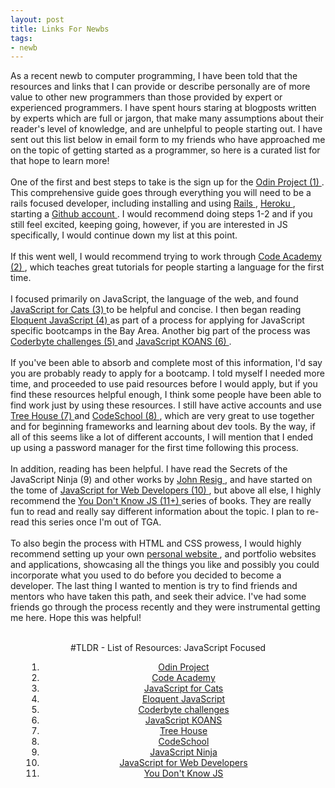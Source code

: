 ```yaml
---
layout: post
title: Links For Newbs
tags:
- newb
---
```

As a recent newb to computer programming, I have been told that the resources and links that I can provide or describe personally are of more value to other new programmers than those provided by expert or experienced programmers. I have spent hours staring at blogposts written by experts which are full or jargon, that make many assumptions about their reader's level of knowledge, and are unhelpful to people starting out. I have sent out this list below in email form to my friends who have approached me on the topic of getting started as a programmer, so here is a curated list for that hope to learn more!<br /> <br /> One of the first and best steps to take is the sign up for the <a href="http://www.theodinproject.com/" target="_blank"> Odin Project (1) </a>. This comprehensive guide goes through everything you will need to be a rails focused developer, including installing and using <a href="http://rubyonrails.org/" target="_blank"> Rails </a>, <a href="https://www.heroku.com/" target="_blank"> Heroku </a>, starting a <a href="https://github.com/" target="_blank"> Github account </a>. I would recommend doing steps 1-2 and if you still feel excited, keeping going, however, if you are interested in JS specifically, I would continue down my list at this point. <br /> <br /> If this went well, I would recommend trying to work through <a href="http://www.codecademy.com/" target="_blank"> Code Academy (2) </a>, which teaches great tutorials for people starting a language for the first time. <br /> <br /> I focused primarily on JavaScript, the language of the web, and found <a href="http://jsforcats.com/" target="_blank"> JavaScript for Cats (3) </a> to be helpful and concise. I then began reading <a href="http://eloquentjavascript.net/" target="_blank"> Eloquent JavaScript (4) </a> as part of a process for applying for JavaScript specific bootcamps in the Bay Area. Another big part of the process was <a href="http://coderbyte.com/" target="_blank"> Coderbyte challenges (5) </a> and <a href="http://www.davidlaing.com/2010/07/19/learning-functional-javascript-through-koans/" target="_blank"> JavaScript KOANS (6) </a>. <br /> <br /> If you've been able to absorb and complete most of this information, I'd say you are probably ready to apply for a bootcamp. I told myself I needed more time, and proceeded to use paid resources before I would apply, but if you find these resources helpful enough, I think some people have been able to find work just by using these resources. I still have active accounts and use <a href="https://teamtreehouse.com" target="_blank"> Tree House (7) </a> and <a href="https://www.codeschool.com/" target="_blank"> CodeSchool (8) </a>, which are very great to use together and for beginning frameworks and learning about dev tools. By the way, if all of this seems like a lot of different accounts, I will mention that I ended up using a password manager for the first time following this process. <br /> <br /> In addition, reading has been helpful. I have read the Secrets of the JavaScript Ninja (9) and other works by <a href="http://ejohn.org/apps/learn/" target="_blank"> John Resig </a>, and have started on the tome of <a href="http://m.friendfeed-media.com/95a8434720c64a63e96ff8c4364fb595d9e98c36" target="_blank"> JavaScript for Web Developers (10) </a>, but above all else, I highly recommend the <a href="https://github.com/getify/You-Dont-Know-JS" target="_blank"> You Don't Know JS (11+) </a> series of books. They are really fun to read and really say different information about the topic. I plan to re-read this series once I'm out of TGA. <br /> <br/> To also begin the process with HTML and CSS prowess, I would highly recommend setting up your own <a href="http://chrissalam.com" target="_blank"> personal website </a>, and portfolio websites and applications, showcasing all the things you like and possibly you could incorporate what you used to do before you decided to become a developer. The last thing I wanted to mention is try to find friends and mentors who have taken this path, and seek their advice. I've had some friends go through the process recently and they were instrumental getting me here. Hope this was helpful! <br /><br /><center> #TLDR - List of Resources: JavaScript Focused<ol style="padding-left: 50px;"><li><a href="http://www.theodinproject.com/" target="_blank">Odin Project</a></li><li><a href="http://www.codecademy.com/" target="_blank">Code Academy</a></li><li><a href="http://jsforcats.com/" target="_blank">JavaScript for Cats</a></li><li><a href="http://eloquentjavascript.net/" target="_blank">Eloquent JavaScript</a></li><li><a href="http://coderbyte.com/" target="_blank">Coderbyte challenges</a></li><li><a href="http://www.davidlaing.com/2010/07/19/learning-functional-javascript-through-koans/" target="_blank">JavaScript KOANS</a></li><li><a href="https://teamtreehouse.com" target="_blank">Tree House</a></li><li><a href="https://www.codeschool.com/" target="_blank">CodeSchool</a></li><li><a href="http://www.manning.com/resig/" target="_blank">JavaScript Ninja</li></a><li><a href="http://m.friendfeed-media.com/95a8434720c64a63e96ff8c4364fb595d9e98c36" target="_blank">JavaScript for Web Developers</a></li><li><a href="https://github.com/getify/You-Dont-Know-JS" target="_blank">You Don't Know JS</a></li><ol></center>
<br /> <br />
